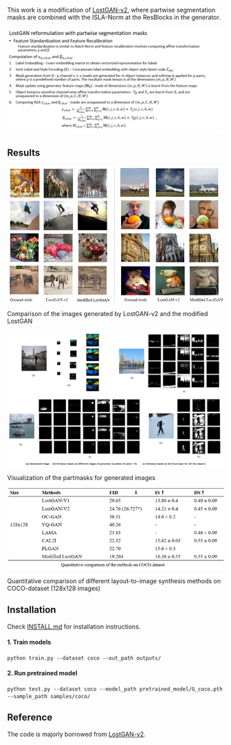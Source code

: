 This work is a modification of [LostGAN-v2](https://github.com/WillSuen/LostGANs), where partwise segmentation masks are combined with the ISLA-Norm at the ResBlocks in the generator. 

<!-- ------------------------------------------------------------------------------ -->

![part_lostgan](https://github.com/rakshita111/Layout-to-Image-Synthesis/blob/main/figures/lostgan_reformulation.png?raw=true)

<!-- ------------------------------------------------------------------------------ -->
## Results
![generated_images](https://github.com/rakshita111/Layout-to-Image-Synthesis/blob/main/figures/generated_images.png?raw=true)

Comparison of the images generated by LostGAN-v2 and the modified LostGAN


![partmasks](https://github.com/rakshita111/Layout-to-Image-Synthesis/blob/main/figures/partmasks.png?raw=true)

Visualization of the partmasks for generated images

![table](https://github.com/rakshita111/Layout-to-Image-Synthesis/blob/main/figures/table.png?raw=true)

Quantitative comparison of different layout-to-image synthesis methods on COCO-dataset (128x128 images)

<!-- ------------------------------------------------------------------------------ -->
## Installation
Check [INSTALL.md](INSTALL.md) for installation instructions.

#### 1. Train models

`python train.py --dataset coco --out_path outputs/`


#### 2. Run pretrained model

`python test.py --dataset coco --model_path pretrained_model/G_coco.pth --sample_path samples/coco/`


<!-- ------------------------------------------------------------------------------ -->
## Reference
The code is majorly borrowed from [LostGAN-v2](https://github.com/WillSuen/LostGANs).
